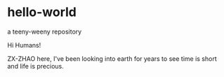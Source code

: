 # hello-world
a teeny-weeny repository

Hi Humans!

ZX-ZHAO here, I've been looking into earth for years to see time is short and life is precious. 
